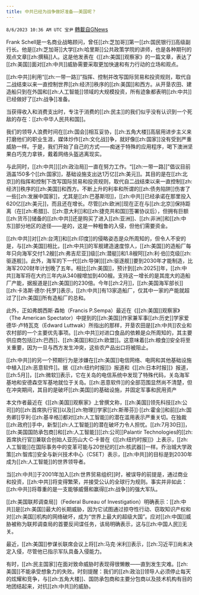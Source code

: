 ```yaml
---
title: 中共已经为战争做好准备——美国呢？
---
```

`8/6/2023 10:36 AM UTC 宝尹` [轉載自GNews](https://gnews.org/articles/1530410)

Frank Schell是一名商业战略顾问，曾任[[zh:芝加哥]]第一[[zh:国民银行]]高级副行长。他是[[zh:芝加哥]]大学[[zh:哈里斯]]公共政策学院的讲师，也是各种期刊的观点文章[[zh:撰稿]]人。这是他发表在《[[zh:美国]]观察家》的一篇文章，表达了[[zh:美国]]面对[[zh:中共]]威胁需要采取更加快速和有力行动的立场和观点。

  [[zh:中共]]利用“[[zh:一带一路]]”指挥、控制并改写国际贸易和投资规则，取代自二战结束以来一直控制世界[[zh:经济]]秩序的[[zh:美国]]和西方。从开垦农田、建造船只到在外国和[[zh:人工智能]]领域的大规模投资，所有迹象都表明[[zh:中共]]已经做好了[[zh:战争]]准备。

当获得收入和消费支出时，专注于消费的[[zh:民主]]的我们似乎没有认识到一个死敌的存在：[[zh:中华人民共和国]]。

我们的领导人浪费时间在[[zh:国会]]相互妥协，[[zh:五角大楼]]高层用进步主义来打磨他们的职业生涯，媒体炒作[[zh:文化战]]争，就好像[[zh:国家]]没有受到严重威胁一样。于是，我们开始了自己的方式——痴迷于特殊的应用程序，喝下澳洲坚果白巧克力拿铁，戴着网络头盔逃离现实。

与此同时，[[zh:中共]][[zh:政治局]]一直在努力工作。“[[zh:一带一路]]”倡议目前涵盖150多个[[zh:国家]]，基础设施支出达1万亿[[zh:美元]]。其目的是在[[zh:北京]]的指挥和控制下改写国际贸易和投资规则，取代自二战结束以来一直控制[[zh:经济]]秩序的[[zh:美国]]和西方。不断上升的利率和所谓的[[zh:债务陷阱]]伤害了一些[[zh:发展中国家]]，尤其是[[zh:巴基斯坦]]，[[zh:中共]]已经承诺在那里投入620亿[[zh:美元]]，而且还在增长。尽管[[zh:欧洲]]现在正在与[[zh:北京]]保持距离（在[[zh:希腊]]、[[zh:意大利]]和[[zh:捷克共和国]]签署协议后），但拥有巨额[[zh:货币]]储备的[[zh:中共]]还是购买了进入[[zh:亚洲]]、[[zh:非洲]]和[[zh:中东]]部分地区的途径——是的，这是一种粗鲁的入侵，但他们需要资金。

[[zh:中共]]对[[zh:台湾]]和[[zh:印度]]的侵略姿态是众所周知的，但令人不安的是，与[[zh:美国]]相比，[[zh:中共]]的军舰建造速度惊人，[[zh:美国]]的造船厂每年只向海军交付1.2艘[[zh:弗吉尼亚]]级[[zh:潜艇]]和1.8艘阿[[zh:利·伯]]克级[[zh:驱逐舰]]。此外，海军的下一代[[zh:导弹]][[zh:驱逐舰]]要到2030年才能制造，比海军2020财年计划晚了五年。相比[[zh:美国]]，预计到[[zh:2025]]年，[[zh:中共]]海军将在大约三年内从340艘增加到400艘。支持这一增长的是其庞大的造船厂产能，据报道是[[zh:美国]]的230倍。今年[[zh:2月]]，[[zh:美国海军部长]][[zh:卡洛斯·德尔·托罗]]表示，[[zh:中共]]有13家造船厂，仅其中一家的产能就超过了[[zh:美国]]所有造船厂的总和。

此外，正如弗朗西斯·森帕（Francis P.Sempa）最近在《[[zh:美国]]观察家》（The American Spectator）中提到的[[zh:美国]]作家兼军事[[zh:历史]]学家爱德华·卢特瓦克（Edward Luttwak）所指出的那样，开垦农田是[[zh:中共]]农业和农村部的一个主要优先事项。[[zh:中共]]对进口食品的依赖是众所周知的，其主要供应商包括[[zh:巴西]]、[[zh:美国]]和[[zh:欧盟]]。这意味着[[zh:粮食]]安全将至关重要，因为一旦与西方发生冲突，这些农产品出口将被阻止。

[[zh:中共]]的另一个预期行为是涉嫌在[[zh:美国]]电信网络、电网和其他基础设施中植入[[zh:恶意软件]]。据《[[zh:纽约时报]]》报道和《[[zh:日本时报]]》报道，[[zh:5月]]，[[zh:微软]]表示，它在关岛的电信系统中发现了特殊代码，关岛海军基地和安德森空军基地就位于关岛。[[zh:恶意软件]]的全部范围显然尚不清楚，但在冲突期间，其目的是破坏[[zh:美国]]的基础设施，并固定军事和民用资产

本文作者最近在《[[zh:美国]]观察家》上曾撰文称，[[zh:美国]]领先科技[[zh:公司]]的[[zh:首席执行官]]以及[[zh:物理]]学家[[zh:斯蒂芬]]·[[zh:霍金]]和前[[zh:国务卿]]亨利·[[zh:基辛格]]都对[[zh:人工智能]]的潜在滥用表示严重关切。在独裁[[zh:政府]]手中，新型[[zh:人工智能]]的潜在破坏力令人担忧。[[zh:7月30日]]，[[zh:美国国防承包商]]和[[zh:人工智能]][[zh:公司]]Palantir Technologies的[[zh:首席执行官]]兼联合创始人亚历山大·C·卡普在《[[zh:纽约时报]]》上表示，[[zh:人工智能]]在国际事务中的变革可能与20世纪的[[zh:核武器]]一样。乔治城大学政策[[zh:智库]]安全与新兴技术中心（CSET）表示，[[zh:中共]]的目标是到2030年成为[[zh:人工智能]]的世界领导者。

当[[zh:中共]]于2001年加入[[zh:世界贸易组织]]时，被误导的前提是，通过商业和投资，[[zh:中共]]将变得繁荣，并接受公认的全球行为规则。事实并非如此：[[zh:中共]]将尊重的是一支能够威慑和赢得[[zh:战争]]的强大军队。

[[zh:美国联邦调查局]]（Federal Bureau of Investigation）明确表示：[[zh:中共]]是[[zh:美国]]最大的长期威胁，因为它试图通过掠夺性行动、窃取知识产权和对[[zh:美国]]机构的网络破坏，成为“世界上最大的超级大国”。应对[[zh:中国]]威胁被称为联邦调查局的首要反间谍任务，该局明确表示，这与[[zh:中国人民]]无关。

最近，[[zh:美国]]参谋长联席会议上将[[zh:马克·米利]]表示，[[zh:习近平]]尚未决定入侵，尽管他已指示军队具备入侵能力。

有时，[[zh:民主国家]]在面对致命威胁时表现得很懒散——直到发生灾难。[[zh:美国]]不能承受想象力的失败。时刻提醒：我们的[[zh:政治]]领导人必须停止每天的炫耀和竞争，与[[zh:五角大楼]]、国防承包商和主要分包商以及技术机构有目的地团结起来，对抗[[zh:中共]]的威胁。
